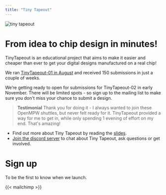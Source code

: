 ```yaml
---
title: "Tiny Tapeout"
---
```


![tiny tapeout](/images/tinytapeout.jpeg)

# From idea to chip design in minutes!

TinyTapeout is an educational project that aims to make it easier and cheaper than ever to get your digital designs manufactured on a real chip!

We ran [TinyTapeout-01 in August](tt01/) and received 150 submissions in just a couple of weeks. 

We’re getting ready to open for submissions for TinyTapeout-02 in early November. There will be limited spots - so sign up to the mailing list to make sure you don't miss your chance to submit a design.

> **Testimonial** Thank you for doing it - I always wanted to join these OpenMPW shuttles, but never felt ready for it. TinyTapeout provided a way for me to get in, while only spending 1 evening of effort on my end. That's amazing! 

* Find out more about Tiny Tapeout by reading the [slides](https://bit.ly/tiny-tapeout).
* [Join the discord server](https://discord.gg/qZHPrPsmt6) to chat about Tiny Tapeout, ask questions or get involved.

# Sign up

To be the first to know when we launch.

{{< mailchimp >}}
